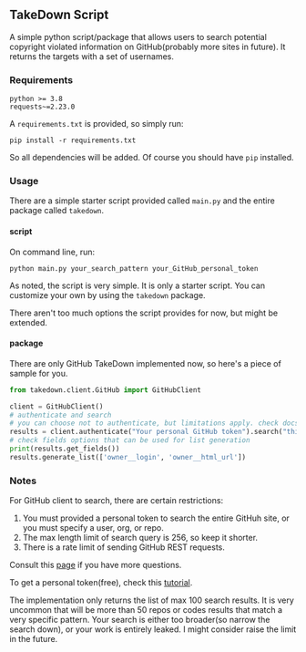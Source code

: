 ## TakeDown Script
A simple python script/package that allows users to search potential
copyright violated information on GitHub(probably more sites in future).
It returns the targets with a set of usernames.

### Requirements
```
python >= 3.8
requests~=2.23.0
```

A `requirements.txt` is provided, so simply run:
```
pip install -r requirements.txt
```
So all dependencies will be added. Of course you should have `pip` installed.

### Usage
There are a simple starter script provided called `main.py` and the entire package called `takedown`.

#### script
On command line, run:
```
python main.py your_search_pattern your_GitHub_personal_token
```
As noted, the script is very simple. It is only a starter script. You can customize your own by using
the `takedown` package.

There aren't too much options the script provides for now, but might be extended.

#### package
There are only GitHub TakeDown implemented now, so here's a piece of sample for you.

```python
from takedown.client.GitHub import GitHubClient

client = GitHubClient()
# authenticate and search
# you can choose not to authenticate, but limitations apply. check docs for details
results = client.authenticate("Your personal GitHub token").search("this is awesome", "code", )
# check fields options that can be used for list generation
print(results.get_fields())
results.generate_list(['owner__login', 'owner__html_url'])
```

### Notes
For GitHub client to search, there are certain restrictions:
1. You must provided a personal token to search the entire GitHuh site, or
you must specify a user, org, or repo.
2. The max length limit of search query is 256, so keep it shorter.
3. There is a rate limit of sending GitHub REST requests.

Consult this [page](https://docs.github.com/en/free-pro-team@latest/rest/reference/search) if you have more questions.

To get a personal token(free), check 
this [tutorial](https://docs.github.com/en/free-pro-team@latest/github/authenticating-to-github/creating-a-personal-access-token).

The implementation only returns the list of max 100 search results. It is very uncommon 
that will be more than 50 repos or codes results that 
match a very specific pattern. Your search is either too broader(so narrow the search down), or your
work is entirely leaked. I might consider raise the limit in the future.